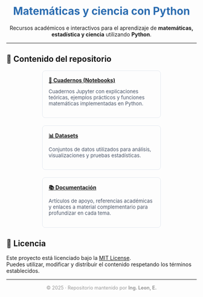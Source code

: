 <!-- Encabezado principal -->
<h1 align="center" style="color:#2b6cb0; font-size:2em;">
  Matemáticas y ciencia con Python
</h1>

<p align="center">
  Recursos académicos e interactivos para el aprendizaje de <strong>matemáticas, estadística y ciencia</strong> utilizando <strong>Python</strong>.
</p>

---

## 📌 Contenido del repositorio

<section style="display: flex; flex-wrap: wrap; justify-content: center; gap: 20px;">

  <div style="width: 280px; border: 1px solid #e2e8f0; border-radius: 8px; padding: 16px;">
    <a href="https://github.com/eduardoleon9010/matematicas/tree/main/cuadernos(Notebooks)" target="_blank"><strong>📒 Cuadernos (Notebooks)</strong></a>
    <p style="font-size: 0.95em; color: #4a5568;">
      Cuadernos Jupyter con explicaciones teóricas, ejemplos prácticos y funciones matemáticas implementadas en Python.
    </p>
  </div>

  <div style="width: 280px; border: 1px solid #e2e8f0; border-radius: 8px; padding: 16px;">
    <a href="https://github.com/eduardoleon9010/matematicas/tree/main/Conjuntos_de_datos" target="_blank"><strong>📊 Datasets</strong></a>
    <p style="font-size: 0.95em; color: #4a5568;">
      Conjuntos de datos utilizados para análisis, visualizaciones y pruebas estadísticas.
    </p>
  </div>

  <div style="width: 280px; border: 1px solid #e2e8f0; border-radius: 8px; padding: 16px;">
    <a href="https://github.com/eduardoleon9010/matematicas_y_ciencia/blob/main/documentacion/soluciones.md" target="_blank"><strong>📚 Documentación</strong></a>
    <p style="font-size: 0.95em; color: #4a5568;">
      Artículos de apoyo, referencias académicas y enlaces a material complementario para profundizar en cada tema.
    </p>
  </div>

</section>


## 📜 Licencia

Este proyecto está licenciado bajo la [MIT License](https://github.com/eduardoleon9010/matematicas/blob/main/Licencia_MIT.md).  
Puedes utilizar, modificar y distribuir el contenido respetando los términos establecidos.

---

<p align="center" style="font-size: 0.9em; color: #999999;">
  © 2025 · Repositorio mantenido por <strong> Ing. Leon, E.</strong>
</p>

